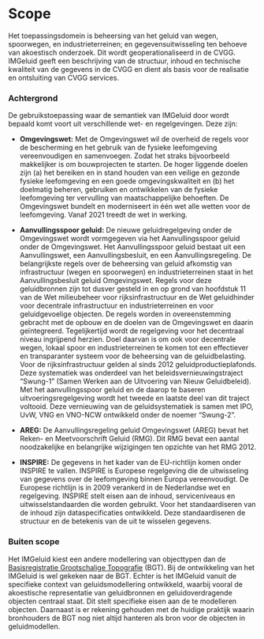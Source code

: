 Scope 
========

Het toepassingsdomein is beheersing van het geluid van wegen, spoorwegen, en industrieterreinen; en gegevensuitwisseling ten behoeve van akoestisch onderzoek. Dit wordt geoperationaliseerd in de CVGG. IMGeluid geeft een beschrijving van de structuur, inhoud en technische kwaliteit van de gegevens in de CVGG
 en dient als basis voor de realisatie en ontsluiting van CVGG services.

### Achtergrond
De gebruikstoepassing waar de semantiek van IMGeluid door wordt bepaald komt
voort uit verschillende wet- en regelgevingen. Deze zijn:

-   **Omgevingswet:** Met de Omgevingswet wil de overheid de regels voor de
    bescherming en het gebruik van de fysieke leefomgeving vereenvoudigen en
    samenvoegen. Zodat het straks bijvoorbeeld makkelijker is om bouwprojecten
    te starten. De hoger liggende doelen zijn (a) het bereiken en in stand
    houden van een veilige en gezonde fysieke leefomgeving en een goede
    omgevingskwaliteit en (b) het doelmatig beheren, gebruiken en ontwikkelen
    van de fysieke leefomgeving ter vervulling van maatschappelijke behoeften.
    De Omgevingswet bundelt en moderniseert in één wet alle wetten voor de
    leefomgeving. Vanaf 2021 treedt de wet in werking.

-   **Aanvullingsspoor geluid:** De nieuwe geluidregelgeving onder de Omgevingswet wordt vormgegeven via het Aanvullingsspoor geluid onder de Omgevingswet. Het Aanvullingsspoor     geluid bestaat uit een Aanvullingswet, een Aanvullingsbesluit, en een Aanvullingsregeling. De belangrijkste regels over de beheersing van geluid afkomstig van infrastructuur     (wegen en spoorwegen) en industrieterreinen staat in het Aanvullingsbesluit geluid Omgevingswet. Regels voor deze geluidbronnen zijn tot
    dusver gesteld in en op grond van hoofdstuk 11 van de Wet milieubeheer voor
    rijksinfrastructuur en de Wet geluidhinder voor decentrale infrastructuur en
    industrieterreinen en voor geluidgevoelige objecten. De regels worden in
    overeenstemming gebracht met de opbouw en de doelen van de Omgevingswet en
    daarin geïntegreerd. Tegelijkertijd wordt de regelgeving voor het decentraal
    niveau ingrijpend herzien. Doel daarvan is om ook voor decentrale wegen,
    lokaal spoor en industrieterreinen te komen tot een effectiever en
    transparanter systeem voor de beheersing van de geluidbelasting. Voor de
    rijksinfrastructuur gelden al sinds 2012 geluidproductieplafonds. Deze
    systematiek was onderdeel van het beleidsvernieuwingstraject “Swung-1”
    (Samen Werken aan de Uitvoering van Nieuw Geluidbeleid). Met het
    aanvullingsspoor geluid en de daarop te baseren uitvoeringsregelgeving wordt
    het tweede en laatste deel van dit traject voltooid. Deze vernieuwing van de
    geluidsystematiek is samen met IPO, UvW, VNG en VNO-NCW ontwikkeld onder de
    noemer “Swung-2”.

-   **AREG:** De Aanvullingsregeling geluid Omgevingswet (AREG) bevat het Reken- en Meetvoorschrift Geluid (RMG). Dit RMG bevat een aantal noodzakelijke en belangrijke wijzigingen ten opzichte van het RMG 2012.

-   **INSPIRE:** De gegevens in het kader van de EU-richtlijn komen onder
    INSPIRE te vallen. INSPIRE is Europese regelgeving die de uitwisseling van
    gegevens over de leefomgeving binnen Europa vereenvoudigt. De Europese
    richtlijn is in 2009 verankerd in de Nederlandse wet en regelgeving. INSPIRE
    stelt eisen aan de inhoud, serviceniveaus en uitwisselstandaarden die worden
    gebruikt. Voor het standaardiseren van de inhoud zijn dataspecificaties
    ontwikkeld. Deze standaardiseren de structuur en de betekenis van de uit te
    wisselen gegevens.

### Buiten scope
Het IMGeluid kiest een andere modellering van objecttypen dan de [Basisregistratie Grootschalige Topografie](https://www.digitaleoverheid.nl/overzicht-van-alle-onderwerpen/basisregistraties-en-stelselafspraken/inhoud-basisregistraties/bgt/) (BGT). Bij de ontwikkeling van het IMGeluid is wel gekeken naar de BGT. Echter is het IMGeluid vanuit de specifieke context van geluidsmodellering ontwikkeld, waarbij vooral de akoestische representatie van geluidbronnen en geluidoverdragende objecten centraal staat. Dit stelt specifieke eisen aan de te modelleren objecten. Daarnaast is er rekening gehouden met de huidige praktijk waarin bronhouders de BGT nog niet altijd hanteren als bron voor de objecten in geluidmodellen. 

